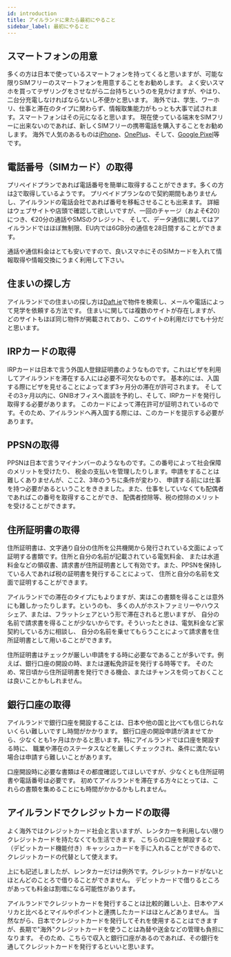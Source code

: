 ```yaml
---
id: introduction
title: アイルランドに来たら最初にやること
sidebar_label: 最初にやること
---
```


## スマートフォンの用意

多くの方は日本で使っているスマートフォンを持ってくると思いますが、可能な限りSIMフリーのスマートフォンを用意することをお勧めします。
よく安いスマホを買ってテザリングをさせながら二台持ちというのを見かけますが、やはり、二台分充電しなければならないし不便かと思います。
海外では、学生、ワーホリ、仕事と滞在のタイプに関わらず、情報取集能力がもっとも大事で試されます。スマートフォンはその元になると思います。
現在使っている端末をSIMフリーに出来ないのであれば、新しくSIMフリーの携帯電話を購入することをお勧めします。
海外で人気のあるものは[iPhone](https://www.apple.com/iphone/)、[OnePlus](https://www.oneplus.com/)、そして、[Google Pixel](https://store.google.com/us/category/phones)等です。 

## 電話番号（SIMカード）の取得

プリペイドプランであれば電話番号を簡単に取得することができます。多くの方は[3](https://www.three.ie/)で取得しているようです。
プリペイドプランなので契約期間もありませんし、アイルランドの電話会社であれば番号を移転させることも出来ます。
詳細はウェブサイトや店頭で確認して欲しいですが、一回のチャージ（およそ€20）につき、€20分の通話やSMSのクレジット、
そして、データ通信に関してはアイルランドではほぼ無制限、EU内では6GB分の通信を28日間することができます。

通話や通信料金はとても安いですので、良いスマホにそのSIMカードを入れて情報取得や情報交換にうまく利用して下さい。

## 住まいの探し方

アイルランドでの住まいの探し方は[Daft.ie](https://www.daft.ie/)で物件を検索し、メールや電話によって見学を依頼する方法です。
住まいに関しては複数のサイトが存在しますが、どのサイトもほぼ同じ物件が掲載されており、このサイトの利用だけでも十分だと思います。

## IRPカードの取得

IRPカードは日本で言う外国人登録証明書のようなものです。これはビザを利用してアイルランドを滞在する人には必要不可欠なものです。
基本的には、入国する際にビザを見せることによってまず3ヶ月分の滞在が許可されます。
そしてその3ヶ月以内に、GNIBオフィスへ面談を予約し、そして、IRPカードを発行し取得する必要があります。
このカードによって滞在許可が証明されているのです。そのため、アイルランドへ再入国する際には、このカードを提示する必要があります。

## PPSNの取得

PPSNは日本で言うマイナンバーのようなものです。この番号によって社会保障のメリットを受けたり、
税金の支払いを管理したりします。申請をすることは難しくありませんが、ここ2、3年のうちに条件が変わり、
申請する前には仕事を持つ必要があるということをききました。また、仕事をしていなくても配偶者であればこの番号を取得することができ、
配偶者控除等、税の控除のメリットを受けることができます。

## 住所証明書の取得

住所証明書は、文字通り自分の住所を公共機関から発行されている文面によって証明する書類です。住所と自分の名前が記載されている電気料金、
または水道料金などの領収書、請求書が住所証明書として有効です。また、PPSNを保持している人であれば税の証明書を発行することによって、
住所と自分の名前を文面で証明することができます。

アイルランドでの滞在のタイプにもよりますが、実はこの書類を得ることは意外にも難しかったりします。というのも、
多くの人がホストファミリーやハウスシェア、または、フラットシェアという形で滞在されると思いますが、
自分の名前で請求書を得ることが少ないからです。そういったときは、電気料金など家契約している方に相談し、
自分の名前を乗せてもらうことによって請求書を住所証明書として用いることができます。

住所証明書はチェックが厳しい申請をする時に必要なであることが多いです。例えば、銀行口座の開設の時、または運転免許証を発行する時等です。
そのため、常日頃から住所証明書を発行できる機会、またはチャンスを伺っておくことは良いことかもしれません。

## 銀行口座の取得

アイルランドで銀行口座を開設することは、日本や他の国と比べても信じられないくらい難しいですし時間がかかります。
銀行口座の開設申請が済ませてから、少なくとも1ヶ月はかかると思います。特にアイルランドでは口座を開設する時に、
職業や滞在のステータスなどを厳しくチェックされ、条件に満たない場合は申請すら難しいことがあります。

口座開設時に必要な書類はその都度確認してほしいですが、少なくとも住所証明書や電話番号は必要です。
初めてアイルランドを滞在する方々にとっては、これらの書類を集めることにも時間がかかるかもしれません。

## アイルランドでクレジットカードの取得

よく海外ではクレジットカード社会と言いますが、レンタカーを利用しない限りクレジットカードを持たなくても生活できます。
こちらの口座を開設すると（デビットカード機能付き）キャッシュカードを手に入れることができるので、クレジットカードの代替として使えます。

上にも記述しましたが、レンタカーだけは例外です。クレジットカードがないとほとんどのことろで借りることができません。
デビットカードで借りるところがあっても料金は割増になる可能性があります。

アイルランドでクレジットカードを発行することは比較的難しい上、日本やアメリカと比べるとマイルやポイントと連携したカードはほとんどありません。
当然ながら、日本でクレジットカードを発行してそれを使用することはできますが、長期で"海外"クレジットカードを使うことは為替や送金などの管理も負担になります。
そのため、こちらで収入と銀行口座があるのであれば、その銀行を通してクレジットカードを発行するといいと思います。
